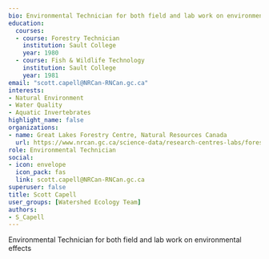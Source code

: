 ```yaml
--- 
bio: Environmental Technician for both field and lab work on environmental effects
education:
  courses:
  - course: Forestry Technician
    institution: Sault College
    year: 1980
  - course: Fish & Wildlife Technology
    institution: Sault College
    year: 1981
email: "scott.capell@NRCan-RNCan.gc.ca"
interests:
- Natural Environment
- Water Quality
- Aquatic Invertebrates
highlight_name: false
organizations:
- name: Great Lakes Forestry Centre, Natural Resources Canada
  url: https://www.nrcan.gc.ca/science-data/research-centres-labs/forestry-research-centres/great-lakes-forestry-centre/13459
role: Environmental Technician
social:
- icon: envelope
  icon_pack: fas
  link: scott.capell@NRCan-RNCan.gc.ca
superuser: false
title: Scott Capell
user_groups: [Watershed Ecology Team]
authors:
- S_Capell
---
```




Environmental Technician for both field and lab work on environmental effects




